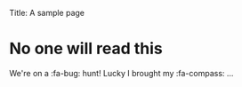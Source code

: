 Title: A sample page

No one will read this
=====================

We're on a :fa-bug: hunt! Lucky I brought my :fa-compass: ...
